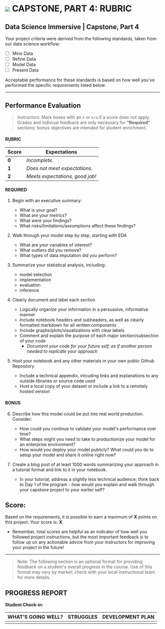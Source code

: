 # ![](https://ga-dash.s3.amazonaws.com/production/assets/logo-9f88ae6c9c3871690e33280fcf557f33.png) CAPSTONE, PART 4: RUBRIC

## Data Science Immersive | Capstone, Part 4		
Your project criteria were derived from the following standards, taken from our data science workflow:

- [ ] Mine Data
- [ ] Refine Data
- [ ] Model Data
- [ ] Present Data

Acceptable performance for these standards is based on how well you've performed the specific requirements listed below.

---

## Performance Evaluation
> Instructors: Mark boxes with an `X` or `n/a` if a score does not apply. Grades and indiviual feedback are only necessary for **"Required"** sections; bonus objectives are intended for student enrichment.

#### RUBRIC
Score  | Expectations
--- | ---
**0** | _Incomplete._
**1** | _Does not meet expectations._
**2** | _Meets expectations, good job!_


#### REQUIRED
1. Begin with an executive summary:
   - What is your goal?
   - What are your metrics?
   - What were your findings?
   - What risks/limitations/assumptions affect these findings?
   
2. Walk through your model step by step, starting with EDA
   - What are your variables of interest?
   - What outliers did you remove?
   - What types of data imputation did you perform?

3. Summarize your statistical analysis, including:
   - model selection
   - implementation
   - evaluation
   - inference

4. Clearly document and label each section
   - Logically organize your information in a persuasive, informative manner
   - Include notebook headers and subheaders, as well as clearly formatted markdown for all written components
   - Include graphs/plots/visualizations with clear labels
   - Comment and explain the purpose of each major section/subsection of your code
     - *Document your code for your future self, as if another person needed to replicate your approach*

5. Host your notebook and any other materials in your own public Github Repository
   - Include a technical appendix, inlcuding links and explanations to any outside libraries or source code used
   - Host a local copy of your dataset or include a link to a remotely hosted version

#### BONUS
6. Describe how this model could be put into real world production. Consider:
   - How could you continue to validate your model's performance over time?
   - What steps might you need to take to productionize your model for an enterprise environment?
   - How would you deploy your model publicly? What could you do to setup your model and share it online right now?

7. Create a blog post of at least 1000 words summarizing your approach in a tutorial format and link to it in your notebook. 
   - In your tutorial, address a slightly less technical audience; think back to Day 1 of the program - how would you explain and walk through your capstone project to your earlier self?


## Score:
Based on the requirements, it is possible to earn a maximum of  **X**  points on this project. Your score is: **X**

- Remember, total scores are helpful as an indicator of how well you followed project instructions, but the most important feedback is to follow up on any actionable advice from your instructors for improving your project in the future!

---

> Note: The following section is an optional format for providing feedback on a student's overall progress in the course. Use of this format may vary by market; check with your local instructional team for more details.

## PROGRESS REPORT
**Student Check-in:**

|WHAT’S GOING WELL?|STRUGGLES|DEVELOPMENT PLAN|
|---|---|---|
| | | |
